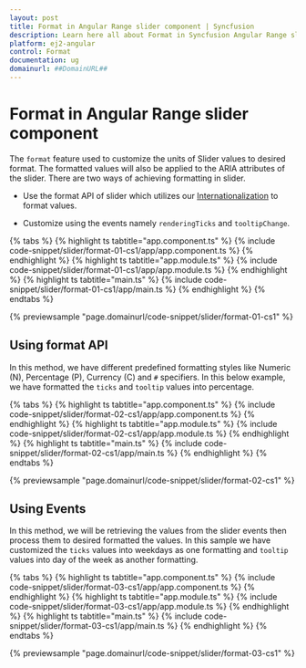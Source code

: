 ```yaml
---
layout: post
title: Format in Angular Range slider component | Syncfusion
description: Learn here all about Format in Syncfusion Angular Range slider component of Syncfusion Essential JS 2 and more.
platform: ej2-angular
control: Format 
documentation: ug
domainurl: ##DomainURL##
---
```


# Format in Angular Range slider component

The `format` feature used to customize the units of Slider values to desired format. The formatted values will also be applied to the ARIA attributes of the slider. There are two ways of achieving formatting in slider.

* Use the format API of slider which utilizes our [Internationalization](../common/internationalization/) to format values.

* Customize using the events namely `renderingTicks` and `tooltipChange`.

{% tabs %}
{% highlight ts tabtitle="app.component.ts" %}
{% include code-snippet/slider/format-01-cs1/app/app.component.ts %}
{% endhighlight %}
{% highlight ts tabtitle="app.module.ts" %}
{% include code-snippet/slider/format-01-cs1/app/app.module.ts %}
{% endhighlight %}
{% highlight ts tabtitle="main.ts" %}
{% include code-snippet/slider/format-01-cs1/app/main.ts %}
{% endhighlight %}
{% endtabs %}
  
{% previewsample "page.domainurl/code-snippet/slider/format-01-cs1" %}

## Using format API

In this method, we have different predefined formatting styles like Numeric (N), Percentage (P), Currency (C) and `#` specifiers. In this below example, we have formatted the `ticks` and `tooltip` values into percentage.

{% tabs %}
{% highlight ts tabtitle="app.component.ts" %}
{% include code-snippet/slider/format-02-cs1/app/app.component.ts %}
{% endhighlight %}
{% highlight ts tabtitle="app.module.ts" %}
{% include code-snippet/slider/format-02-cs1/app/app.module.ts %}
{% endhighlight %}
{% highlight ts tabtitle="main.ts" %}
{% include code-snippet/slider/format-02-cs1/app/main.ts %}
{% endhighlight %}
{% endtabs %}
  
{% previewsample "page.domainurl/code-snippet/slider/format-02-cs1" %}

## Using Events

In this method, we will be retrieving the values from the slider events then process them to desired formatted the values.
In this sample we have customized the `ticks` values into weekdays as one formatting and `tooltip` values into day of the week as another formatting.

{% tabs %}
{% highlight ts tabtitle="app.component.ts" %}
{% include code-snippet/slider/format-03-cs1/app/app.component.ts %}
{% endhighlight %}
{% highlight ts tabtitle="app.module.ts" %}
{% include code-snippet/slider/format-03-cs1/app/app.module.ts %}
{% endhighlight %}
{% highlight ts tabtitle="main.ts" %}
{% include code-snippet/slider/format-03-cs1/app/main.ts %}
{% endhighlight %}
{% endtabs %}
  
{% previewsample "page.domainurl/code-snippet/slider/format-03-cs1" %}
